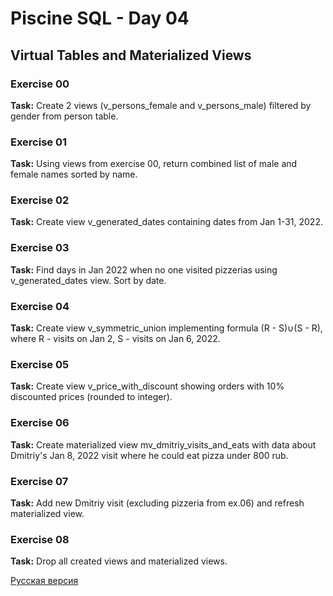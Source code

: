 # Piscine SQL - Day 04

## Virtual Tables and Materialized Views

### Exercise 00
**Task:** Create 2 views (v_persons_female and v_persons_male) filtered by gender from person table.

### Exercise 01
**Task:** Using views from exercise 00, return combined list of male and female names sorted by name.

### Exercise 02
**Task:** Create view v_generated_dates containing dates from Jan 1-31, 2022.

### Exercise 03
**Task:** Find days in Jan 2022 when no one visited pizzerias using v_generated_dates view. Sort by date.

### Exercise 04
**Task:** Create view v_symmetric_union implementing formula (R - S)∪(S - R), where R - visits on Jan 2, S - visits on Jan 6, 2022.

### Exercise 05
**Task:** Create view v_price_with_discount showing orders with 10% discounted prices (rounded to integer).

### Exercise 06
**Task:** Create materialized view mv_dmitriy_visits_and_eats with data about Dmitriy's Jan 8, 2022 visit where he could eat pizza under 800 rub.

### Exercise 07
**Task:** Add new Dmitriy visit (excluding pizzeria from ex.06) and refresh materialized view.

### Exercise 08
**Task:** Drop all created views and materialized views.

[Русская версия](README_RUS.md)